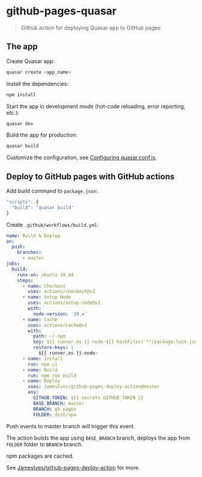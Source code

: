 # github-pages-quasar
>Github action for deploying Quasar app to GitHub pages

## The app

Create Quasar app:

```bash
quasar create <app_name>
```

Install the dependencies:

```bash
npm install
```

Start the app in development mode (hot-code reloading, error reporting, etc.):

```bash
quasar dev
```

Build the app for production:

```bash
quasar build
```

Customize the configuration,
see [Configuring quasar.conf.js](https://quasar.dev/quasar-cli/quasar-conf-js).

## Deploy to GitHub pages with GitHub actions

Add build command to `package.json`:

```javascript
"scripts": {
  "build": "quasar build"
}
```

Create `.github/workflows/build.yml`:

```yml
name: Build & Deploy
on:
  push:
    branches:
      - master
jobs:
  build:
    runs-on: ubuntu-18.04
    steps:
      - name: Checkout
        uses: actions/checkout@v2
      - name: Setup Node
        uses: actions/setup-node@v1
        with:
          node-version: '10.x'
      - name: Cache
        uses: actions/cache@v1
        with:
          path: ~/.npm
          key: ${{ runner.os }}-node-${{ hashFiles('**/package-lock.json') }}
          restore-keys: |
            ${{ runner.os }}-node-
      - name: Install
        run: npm ci
      - name: Build
        run: npm run build
      - name: Deploy
        uses: JamesIves/github-pages-deploy-action@master
        env:
          GITHUB_TOKEN: ${{ secrets.GITHUB_TOKEN }}
          BASE_BRANCH: master
          BRANCH: gh-pages
          FOLDER: dist/spa
```
Push events to master branch will trigger this event.

The action builds the app using `BASE_BRANCH` branch,
deploys the app from  `FOLDER` folder to `BRANCH` branch.

npm packages are cached.

See [JamesIves/github-pages-deploy-action](https://github.com/JamesIves/github-pages-deploy-action)
for more.